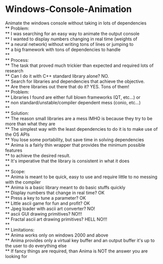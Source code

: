 # Windows-Console-Animation
Animate the windows console without taking in lots of dependencies\
**    Problem:\
**    I was searching for an easy way to animate the output console\
**    I wanted to display numbers changing in real time (weights of\
**    a neural network) without writing tons of lines or jumping to\
**    a big framework with tons of dependencies to handle\
**\
**        Process:\
**    The task that proved much trickier than expected and required lots of research\
**    Can I do it with C++ standard library alone? NO.\
**    Search for libraries and dependencies that achieve the objective.\
**    Are there libraries out there that do it? YES. Tons of them!\
**    Problem:\
**        Libraries I found are either full blown frameworks (QT, etc...) or\
**        non standard/unstable/compiler dependent mess (conio, etc...)\
**\
**        Solution:\
**    The reason small libraries are a mess IMHO is because they try to be more than what they are\
**    The simplest way with the least dependencies to do it is to make use of the OS APIs\
**    You lose some portability, but save time in solving dependencies\
**    Anima is a fairly thin wrapper that provides the minimum possible features\
**    to achieve the desired result.\
**    It's imperative that the library is consistent in what it does\
**\
**        Scope:\
**    Anima is meant to be quick, easy to use and require little to no messing with the compiler\
**    Anima is a basic library meant to do basic stuffs quickly\
**    Display numbers that change in real time? OK\
**    Press a key to tune a parameter? OK\
**    Little ascii game for fun and profit? OK\
**    Jpeg loader with ascii art converter? NO!\
**    ascii GUI drawing primitives? NO!!!\
**    Fractal ascii art drawing primitives? HELL NO!!!\
**\
**        Limitations:\
**    Anima works only on windows 2000 and above\
**    Anima provides only a virtual key buffer and an output buffer it's up to the user to do everything else\
**    If fancy things are required, than Anima is NOT the answer you are looking for
